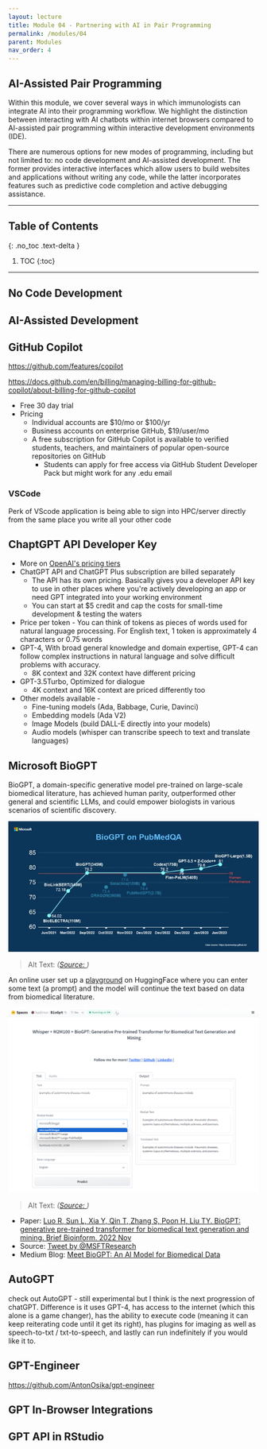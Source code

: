 ```yaml
---
layout: lecture
title: Module 04 - Partnering with AI in Pair Programming
permalink: /modules/04
parent: Modules
nav_order: 4
---
```


## AI-Assisted Pair Programming
Within this module, we cover several ways in which immunologists can integrate AI into their programming workflow. We highlight the distinction between interacting with AI chatbots within internet browsers compared to AI-assisted pair programming within interactive development environments (IDE). 

There are numerous options for new modes of programming, including but not limited to: no code development and AI-assisted development. The former provides interactive interfaces which allow users to build websites and applications without writing any code, while the latter incorporates features such as predictive code completion and active debugging assistance. 

---

## Table of Contents
{: .no_toc .text-delta }

1. TOC
{:toc}

---

## No Code Development

## AI-Assisted Development


## GitHub Copilot
https://github.com/features/copilot 


https://docs.github.com/en/billing/managing-billing-for-github-copilot/about-billing-for-github-copilot

* Free 30 day trial
* Pricing
    * Individual accounts are $10/mo or $100/yr
    * Business accounts on enterprise GitHub, $19/user/mo
    * A free subscription for GitHub Copilot is available to verified students, teachers, and maintainers of popular open-source repositories on GitHub
        * Students can apply for free access via GitHub Student Developer Pack but might work for any .edu email

### VSCode 
Perk of VScode application is being able to sign into HPC/server directly from the same place you write all your other code

## ChaptGPT API Developer Key
* More on [OpenAI's pricing tiers](https://openai.com/pricing )
* ChatGPT API and ChatGPT Plus subscription are billed separately
    * The API has its own pricing. Basically gives you a developer API key to use in other places where you're actively developing an app or need GPT integrated into your working environment
    * You can start at $5 credit and cap the costs for small-time development & testing the waters
* Price per token - You can think of tokens as pieces of words used for natural language processing. For English text, 1 token is approximately 4 characters or 0.75 words
* GPT-4, With broad general knowledge and domain expertise, GPT-4 can follow complex instructions in natural language and solve difficult problems with accuracy.
    * 8K context and 32K context have different pricing
* GPT-3.5Turbo, Optimized for dialogue
    * 4K context and 16K context are priced differently too
* Other models available -
    * Fine-tuning models (Ada, Babbage, Curie, Davinci)
    * Embedding models (Ada V2)
    * Image Models (build DALL-E directly into your models)
    * Audio models (whisper can transcribe speech to text and translate languages)


## Microsoft BioGPT
BioGPT, a domain-specific generative model pre-trained on large-scale biomedical literature, has achieved human parity, outperformed other general and scientific LLMs, and could empower biologists in various scenarios of scientific discovery. 

![Microsoft BioGPT](/assets/images/04-microsoft-biogpt.jfif)
> Alt Text:     _([Source: ](link))_

An online user set up a [playground](https://huggingface.co/spaces/kadirnar/BioGpt) on HuggingFace where you can enter some text (a prompt) and the model will continue the text based on data from biomedical literature. 

![BioGPT Playground](/assets/images/06-microsoft-biogpt-huggingface-playground.png)
> Alt Text:     _([Source: ](link))_


* Paper: [Luo R, Sun L, Xia Y, Qin T, Zhang S, Poon H, Liu TY. BioGPT: generative pre-trained transformer for biomedical text generation and mining. Brief Bioinform. 2022 Nov](https://pubmed.ncbi.nlm.nih.gov/36156661/)
* Source: [Tweet by @MSFTResearch](https://x.com/MSFTResearch/status/1618647707135918088?s=20)
* Medium Blog: [Meet BioGPT: An AI Model for Biomedical Data](https://generativeai.pub/meet-biogpt-an-ai-model-for-biomedical-data-c9d1484c8469)



## AutoGPT
check out AutoGPT - still experimental but I think is the next progression of chatGPT. Difference is it uses GPT-4, has access to the internet (which this alone is a game changer), has the ability to execute code (meaning it can keep reiterating code until it get its right), has plugins for imaging as well as speech-to-txt / txt-to-speech, and lastly can run indefinitely if you would like it to.

## GPT-Engineer
https://github.com/AntonOsika/gpt-engineer


## GPT In-Browser Integrations


## GPT API in RStudio

